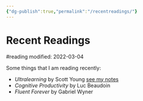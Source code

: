 ```yaml
---
{"dg-publish":true,"permalink":"/recentreadings/"}
---
```


# Recent Readings
#reading 
modified: 2022-03-04

Some things that I am reading recently:
- _Ultralearning_ by Scott Young [see my notes](202203041240)
- _Cognitive Productivity_ by Luc Beaudoin
- _Fluent Forever_ by Gabriel Wyner